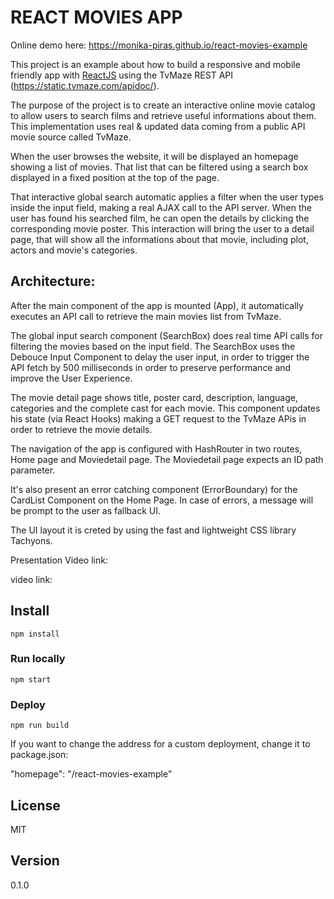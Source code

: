 # REACT MOVIES APP

Online demo here: https://monika-piras.github.io/react-movies-example

This project is an example about how to build a responsive and mobile friendly app with [ReactJS] using the TvMaze REST API (https://static.tvmaze.com/apidoc/).

The purpose of the project is to create an interactive online movie catalog to allow users to search films and retrieve useful informations about them.
This implementation uses real & updated data coming from a public API movie source called TvMaze.

When the user browses the website, it will be displayed an homepage showing a list of movies.
That list that can be filtered using a search box displayed in a fixed position at the top of the page.

That interactive global search automatic applies a filter when the user types inside the input field, making a real AJAX call to the API server.
When the user has found his searched film, he can open the details by clicking the corresponding movie poster.
This interaction will bring the user to a detail page, that will show all the informations about that movie, including plot, actors and movie's categories.

## Architecture:

After the main component of the app is mounted (App), it automatically executes an API call to retrieve the main movies list from TvMaze.

The global input search component (SearchBox) does real time API calls for filtering the movies based on the input field.
The SearchBox uses the Debouce Input Component to delay the user input, in order to trigger the API fetch by 500 milliseconds in order to preserve performance and improve the User Experience.

The movie detail page shows title, poster card, description, language, categories and the complete cast for each movie.
This component updates his state (via React Hooks) making a GET request to the TvMaze APis in order to retrieve the movie details.

The navigation of the app is configured with HashRouter in two routes, Home page and Moviedetail page.
The Moviedetail page expects an ID path parameter.

It's also present an error catching component (ErrorBoundary) for the CardList Component on the Home Page.
In case of errors, a message will be prompt to the user as fallback UI.

The UI layout it is creted by using the fast and lightweight CSS library Tachyons.

Presentation Video link:

video link:


## Install
```
npm install
```

### Run locally
```
npm start
```

### Deploy 
```
npm run build
```
If you want to change the address for a custom deployment, change it to package.json:

"homepage": "/react-movies-example"

## License
MIT

## Version
0.1.0



[ReactJS]: <https://legacy.reactjs.org/>
